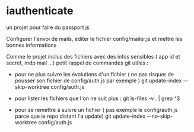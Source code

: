 # iauthenticate
un projet pour faire du passport js

Configurer l'envoi de mails, éditer le fichier config/mailer.js et mettre les bonnes informations


Comme le projet inclus des fichiers avec des infos sensibles ( app id et secret, mdp mail ...) petit rappel de commandes git utiles :
* pour ne plus suivre les évolutions d'un fichier ( ne pas risquer de pousser son fichier de config/auth.js par exemple )
git update-index --skip-worktree config/auth.js

* pour lister les fichiers que l'on ne suit plus :
git ls-files -v . | grep ^S

* pour se remettre à suivre un fichier ( pas exemple le config/auth.js parce que le repo distant l'a update)
git update-index --no-skip-worktree config/auth.js